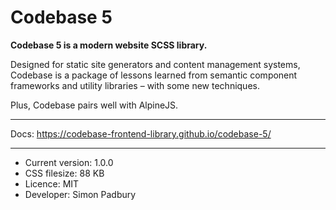 # Codebase 5

**Codebase 5 is a modern website SCSS library.**

Designed for static site generators and content management systems, Codebase is a package of lessons learned from semantic component frameworks and utility libraries – with some new techniques.

Plus, Codebase pairs well with AlpineJS.

***

Docs: https://codebase-frontend-library.github.io/codebase-5/

***

* Current version: 1.0.0
* CSS filesize: 88 KB
* Licence: MIT
* Developer: Simon Padbury
